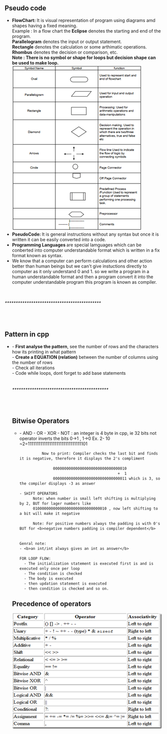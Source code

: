 <h2>Pseudo code</h2>
<ul>
  <li>
    <b>FlowChart:</b> It is visual representation of program using diagrams amd shapes having a fixed meaning.<br/>
    Example : In a flow chart the <b>Eclipse</b> denotes the starting and end of the program.<br/>
    <b>Parallelogram</b> denotes the input or output statement. <br/>
    <b>Rectangle</b> denotes the calculation or some arthimatic operations.<br />
    <b>Rhombus</b> denotes the decision or comparison, etc.<br />
    <b>Note : There is no symbol or shape for loops but decision shape can be used to make loop.</b> <br />
    <img src="flowchart.png" />
  </li>
  <li>
    <b>PseudoCode: </b> It is general instructions without any syntax but once it is written it can be easily converted into a code.
  </li>
  <li>
    <b>Programming Languages </b> are special lamguages which can be conberted into computer understandable format which is written in a fix format known as syntax.
  </li>
  <li>
    We know that a computer can perform calculations and other action better than human beings but we can't give instuctions directly to computer as it only understand 0 and 1. so we write a program in a human understandable format and then a program convert it into the computer understandable program this program is known as compiler.
  </li>
</ul>
<br/>
<h6>********************************************</h6>
<br/>
<h2>Pattern in cpp</h2>
<ul>
  <li>
     - <b>First analyse the pattern</b>, see the number of rows and the characters how its printing in what pattern<br />
     - <b>Create a EQUATION (relation)</b> between the number of columns using the number of rows <br/>
     - Check all iterations<br/>
     - Code while loops, dont forget to add base statements <br/>

<br/>
<h6>********************************************</h6>
<br/>
<h2>Bitwise Operators</h2>
<ul>
  <li>
    - AND
    - OR
    - XOR
    - NOT : an integer is 4 byte in cpp, ie 32 bits
            not operator inverts the bits 0->1 , 1->0 
            Ex. 2- 10 
                ~2=111111111111111111111111111111101

              Now to print: Compiler checks the last bit and finds it is negative, therefore it displays the 2's compliment

                   000000000000000000000000000000010
                                                +  1
                   000000000000000000000000000000011 which is 3, so the compiler displays -3 as answer

    - SHIFT OPERATORS
          Note: when number is small left shifting is multiplying by 2, BUT for lager numbers like 
          010000000000000000000000000000010 , now left shifting to a bit will make it negative

          Note: For positive numbers always the padding is with 0's BUT for <b>negative numbers padding is compiler dependent</b>   


    Genral note: 
    - <b>an int/int always gives an int as answer</b>

    FOR LOOP FLOW: 
      - The initialization statement is executed first is and is executed only once per loop
      - The condition is checked 
      - The body is executed 
      - then updation statement is executed 
      - then condition is checked and so on.                                    
  </li>
</ul>
<h2>Precedence of operators</h2>
  <img src="precedence.png" />